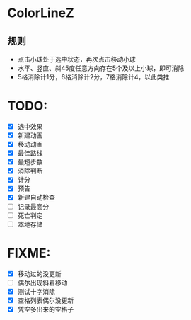 # ColorLineZ

## 规则
- 点击小球处于选中状态，再次点击移动小球
- 水平、竖直、斜45度任意方向存在5个及以上小球，即可消除
- 5格消除计1分，6格消除计2分，7格消除计4，以此类推

# TODO:
- [x] 选中效果
- [x] 新建动画
- [x] 移动动画
- [x] 最佳路线
- [x] 最短步数
- [x] 消除判断
- [x] 计分
- [x] 预告
- [x] 新建自动检查
- [ ] 记录最高分
- [ ] 死亡判定
- [ ] 本地存储

# FIXME:
- [x] 移动过的没更新
- [ ] 偶尔出现斜着移动
- [x] 测试十字消除
- [x] 空格列表偶尔没更新
- [x] 凭空多出来的空格子
